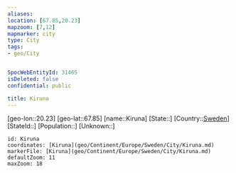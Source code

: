 ```yaml
---
aliases: 
location: [67.85,20.23]
mapzoom: [7,12] 
mapmarker: city 
type: City
tags:
- geo/City


SpocWebEntityId: 31465
isDeleted: false
confidential: public

title: Kiruna
---
```

[geo-lon::20.23]
[geo-lat::67.85]
[name::Kiruna]
[State::]
[Country::[Sweden](geo/Continent/Europe/Sweden.md)]
[StateId::]
[Population::]
[Unknown::]


```leaflet
id: Kiruna
coordinates: [Kiruna](geo/Continent/Europe/Sweden/City/Kiruna.md)
markerFile: [Kiruna](geo/Continent/Europe/Sweden/City/Kiruna.md)
defaultZoom: 11 
maxZoom: 18
```


